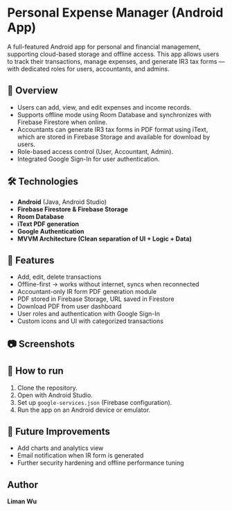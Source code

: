 # Personal Expense Manager (Android App)

A full-featured Android app for personal and financial management, supporting cloud-based storage and offline access. This app allows users to track their transactions, manage expenses, and generate IR3 tax forms — with dedicated roles for users, accountants, and admins.

## 🚀 Overview

- Users can add, view, and edit expenses and income records.
- Supports offline mode using Room Database and synchronizes with Firebase Firestore when online.
- Accountants can generate IR3 tax forms in PDF format using iText, which are stored in Firebase Storage and available for download by users.
- Role-based access control (User, Accountant, Admin).
- Integrated Google Sign-In for user authentication.

## 🛠 Technologies

- **Android** (Java, Android Studio)
- **Firebase Firestore & Firebase Storage**
- **Room Database**
- **iText PDF generation**
- **Google Authentication**
- **MVVM Architecture (Clean separation of UI + Logic + Data)**

## 📌 Features

- Add, edit, delete transactions
- Offline-first → works without internet, syncs when reconnected
- Accountant-only IR form PDF generation module
- PDF stored in Firebase Storage, URL saved in Firestore
- Download PDF from user dashboard
- User roles and authentication with Google Sign-In
- Custom icons and UI with categorized transactions

## 📷 Screenshots



## 📝 How to run

1. Clone the repository.
2. Open with Android Studio.
3. Set up `google-services.json` (Firebase configuration).
4. Run the app on an Android device or emulator.

## 🎯 Future Improvements

- Add charts and analytics view
- Email notification when IR form is generated
- Further security hardening and offline performance tuning

## Author

**Liman Wu**
